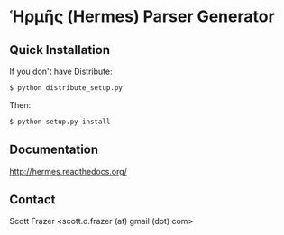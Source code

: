 Ἡρμῆς (Hermes) Parser Generator
===============================

Quick Installation
------------------

If you don't have Distribute:

```bash
$ python distribute_setup.py
```

Then:

```bash
$ python setup.py install
```

Documentation
-------------

http://hermes.readthedocs.org/

Contact
-------

Scott Frazer <scott.d.frazer (at) gmail (dot) com>
